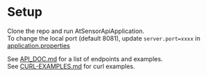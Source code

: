 # Setup
Clone the repo and run AtSensorApiApplication.  
To change the local port (default 8081), update
`server.port=xxxx` in [application.properties](src/main/resources/application.properties)

See [API_DOC.md](documentation/API_DOC.md) for a list of endpoints and examples.  
See [CURL-EXAMPLES.md](documentation/CURL_EXAMPLES.md) for curl examples.
